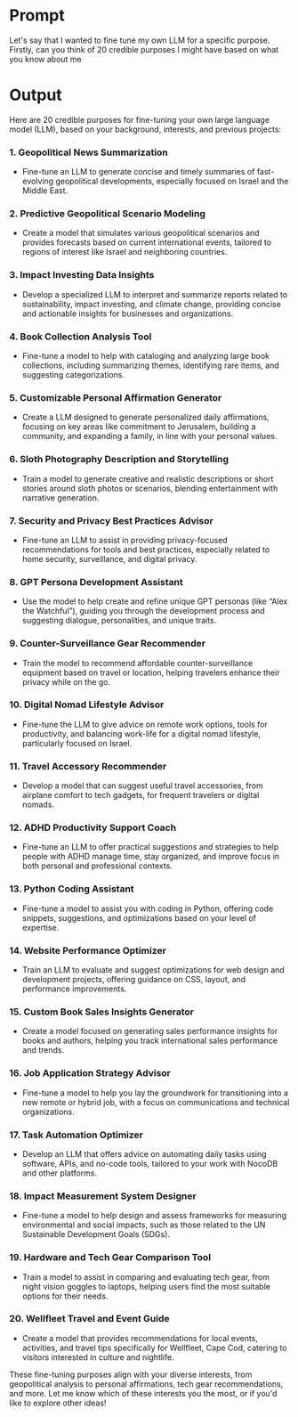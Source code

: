 # Prompt

Let's say that I wanted to fine tune my own LLM for a specific purpose. Firstly, can you think of 20 credible purposes I might have based on what you know about me

# Output

Here are 20 credible purposes for fine-tuning your own large language model (LLM), based on your background, interests, and previous projects:

### 1. Geopolitical News Summarization

- Fine-tune an LLM to generate concise and timely summaries of fast-evolving geopolitical developments, especially focused on Israel and the Middle East.

### 2. Predictive Geopolitical Scenario Modeling

- Create a model that simulates various geopolitical scenarios and provides forecasts based on current international events, tailored to regions of interest like Israel and neighboring countries.

### 3. Impact Investing Data Insights

- Develop a specialized LLM to interpret and summarize reports related to sustainability, impact investing, and climate change, providing concise and actionable insights for businesses and organizations.

### 4. Book Collection Analysis Tool

- Fine-tune a model to help with cataloging and analyzing large book collections, including summarizing themes, identifying rare items, and suggesting categorizations.

### 5. Customizable Personal Affirmation Generator

- Create a LLM designed to generate personalized daily affirmations, focusing on key areas like commitment to Jerusalem, building a community, and expanding a family, in line with your personal values.

### 6. Sloth Photography Description and Storytelling

- Train a model to generate creative and realistic descriptions or short stories around sloth photos or scenarios, blending entertainment with narrative generation.

### 7. Security and Privacy Best Practices Advisor

- Fine-tune an LLM to assist in providing privacy-focused recommendations for tools and best practices, especially related to home security, surveillance, and digital privacy.

### 8. GPT Persona Development Assistant

- Use the model to help create and refine unique GPT personas (like “Alex the Watchful”), guiding you through the development process and suggesting dialogue, personalities, and unique traits.

### 9. Counter-Surveillance Gear Recommender

- Train the model to recommend affordable counter-surveillance equipment based on travel or location, helping travelers enhance their privacy while on the go.

### 10. Digital Nomad Lifestyle Advisor

- Fine-tune the LLM to give advice on remote work options, tools for productivity, and balancing work-life for a digital nomad lifestyle, particularly focused on Israel.

### 11. Travel Accessory Recommender

- Develop a model that can suggest useful travel accessories, from airplane comfort to tech gadgets, for frequent travelers or digital nomads.

### 12. ADHD Productivity Support Coach

- Fine-tune an LLM to offer practical suggestions and strategies to help people with ADHD manage time, stay organized, and improve focus in both personal and professional contexts.

### 13. Python Coding Assistant

- Fine-tune a model to assist you with coding in Python, offering code snippets, suggestions, and optimizations based on your level of expertise.

### 14. Website Performance Optimizer

- Train an LLM to evaluate and suggest optimizations for web design and development projects, offering guidance on CSS, layout, and performance improvements.

### 15. Custom Book Sales Insights Generator

- Create a model focused on generating sales performance insights for books and authors, helping you track international sales performance and trends.

### 16. Job Application Strategy Advisor

- Fine-tune a model to help you lay the groundwork for transitioning into a new remote or hybrid job, with a focus on communications and technical organizations.

### 17. Task Automation Optimizer

- Develop an LLM that offers advice on automating daily tasks using software, APIs, and no-code tools, tailored to your work with NocoDB and other platforms.

### 18. Impact Measurement System Designer

- Fine-tune a model to help design and assess frameworks for measuring environmental and social impacts, such as those related to the UN Sustainable Development Goals (SDGs).

### 19. Hardware and Tech Gear Comparison Tool

- Train a model to assist in comparing and evaluating tech gear, from night vision goggles to laptops, helping users find the most suitable options for their needs.

### 20. Wellfleet Travel and Event Guide

- Create a model that provides recommendations for local events, activities, and travel tips specifically for Wellfleet, Cape Cod, catering to visitors interested in culture and nightlife.

These fine-tuning purposes align with your diverse interests, from geopolitical analysis to personal affirmations, tech gear recommendations, and more. Let me know which of these interests you the most, or if you'd like to explore other ideas!
